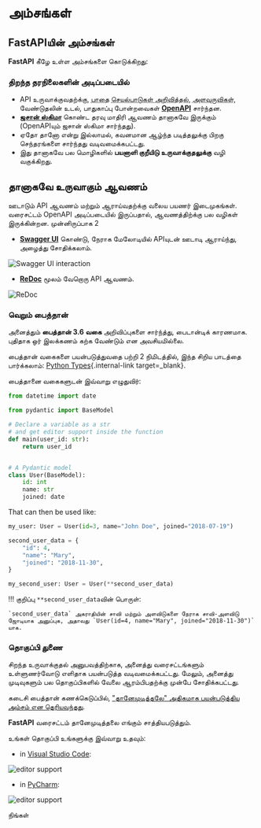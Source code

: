 # அம்சங்கள்

## FastAPIயின் அம்சங்கள்

**FastAPI** கீழே உள்ள அம்சங்களை கொடுக்கிறது:

### திறந்த தரநிலைகளின் அடிப்படையில்

* API உருவாக்குவதற்க்கு, <abbr title="also known as: endpoints, routes">பாதை</abbr> <abbr title="also known as HTTP methods, as POST, GET, PUT, DELETE">செயல்பாடுகள் அறிவித்தல்</abbr>, <abbr title="parameters">அளவுருவிகள்</abbr>, வேண்டுதலின் உடல், பாதுகாப்பு போன்றவைகள் <a href="https://github.com/OAI/OpenAPI-Specification" class="external-link" target="_blank"><strong>OpenAPI</strong></a> சார்ந்தன.
* <a href="https://json-schema.org/" class="external-link" target="_blank"><strong>ஜசான் ஸ்கிமா</strong></a> கொண்ட தரவு மாதிரி ஆவணம் தானாகவே இருக்கும் (OpenAPIயும் ஜசான் ஸ்கிமா சார்ந்தது).
* ஏதோ தானோ என்று இல்லாமல், கவனமான ஆழ்ந்த படித்தலுக்கு பிறகு செந்தரங்களை சார்ந்தது வடிவமைக்கபட்டது.
* இது தானாகவே பல மொழிகளில் **பயனாளி குறீயிடு உருவாக்குதலுக்கு** வழி வகுக்கிறது.

## தானாகவே உருவாகும் ஆவணம்

ஊடாடும் API ஆவணம் மற்றும் ஆராய்வதற்க்கு வலைய பயணர் இடைமுகங்கள். வரைசட்டம் OpenAPI அடிப்படையில் இருப்பதால், ஆவணத்திற்க்கு பல வழிகள் இருக்கின்றன. முன்னிருப்பாக 2

* <a href="https://github.com/swagger-api/swagger-ui" class="external-link" target="_blank"><strong>Swagger UI</strong></a> கொண்டு, நேராக மேலோடியில் APIயுடன் ஊடாடி ஆராய்ந்து, அழைத்து சோதிக்கலாம்.

![Swagger UI interaction](https://fastapi.tiangolo.com/img/index/index-03-swagger-02.png)

* <a href="https://github.com/Rebilly/ReDoc" class="external-link" target="_blank"><strong>ReDoc</strong></a> மூலம் வேறொரு API ஆவணம்.

![ReDoc](https://fastapi.tiangolo.com/img/index/index-06-redoc-02.png)

### வெறும் பைத்தான்

அனைத்தும் **பைத்தான் 3.6 வகை** அறிவிப்புகளை சார்ந்த்து, பைடான்டிக் காரணமாக. புதிதாக ஒர் இலக்கணம் கற்க வேண்டும் என அவசியமில்லை.

பைத்தான் வகைகளை பயன்படுத்துவதை பற்றி 2 நிமிடத்தில், இந்த சிறிய பாடத்தை பார்க்கலாம்: [Python Types](python-types.md){.internal-link target=_blank}.

பைத்தானை வகைகளுடன் இவ்வாறு எழுதுவிர்:

```Python
from datetime import date

from pydantic import BaseModel

# Declare a variable as a str
# and get editor support inside the function
def main(user_id: str):
    return user_id


# A Pydantic model
class User(BaseModel):
    id: int
    name: str
    joined: date
```

That can then be used like:

```Python
my_user: User = User(id=3, name="John Doe", joined="2018-07-19")

second_user_data = {
    "id": 4,
    "name": "Mary",
    "joined": "2018-11-30",
}

my_second_user: User = User(**second_user_data)
```

!!! குறிப்பு
    `**second_user_data`வின் பொருள்:

    `second_user_data` அகராதியின் சாவி மற்றும் அளவிடுகளை நேராக சாவி-அளவிடு ஜோடியாக அனுப்புக, அதாவது `User(id=4, name="Mary", joined="2018-11-30")` யாக.
    
### தொகுப்பி துணை

சிறந்த உருவாக்குதல் அனுபவத்திற்காக, அனைத்து வரைசட்டங்களும் உள்ளுணர்வோடு எளிதாக பயன்படுத்த வடிவமைக்கபட்டது. மேலும், அனைத்து முடிவுகளும் பல தொகுப்பிகளில் வேலை ஆரம்பிபதற்க்கு முன்பே சோதிக்கபட்டது.

கடைசி பைத்தான் கணக்கெடுப்பில், <a href="https://www.jetbrains.com/research/python-developers-survey-2017/#tools-and-features" class="external-link" target="_blank">"தானேமுடித்தலே" அதிகமாக பயன்படுத்திய அம்சம் என தெரியவந்தது</a>.

**FastAPI** வரைசட்டம் தானேமுடித்தலை எங்கும் சாத்தியபடுத்தும்.

உங்கள் தொகுப்பி உங்களுக்கு இவ்வாறு உதவும்:

* in <a href="https://code.visualstudio.com/" class="external-link" target="_blank">Visual Studio Code</a>:

![editor support](https://fastapi.tiangolo.com/img/vscode-completion.png)

* in <a href="https://www.jetbrains.com/pycharm/" class="external-link" target="_blank">PyCharm</a>:

![editor support](https://fastapi.tiangolo.com/img/pycharm-completion.png)

நிங்கள் 